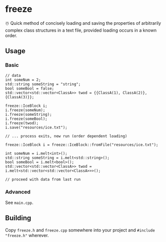# freeze
☃️ Quick method of concisely loading and saving the properties of arbitrarily complex class structures in a text file, provided loading occurs in a known order.  

## Usage 

### Basic

```
// data
int someNum = 2;
std::string someString = "string";
bool someBool = false;
std::vector<std::vector<ClassA>> twod = {{ClassA(1), ClassA(2)}, {ClassA(3)}};

freeze::IceBlock i;
i.freeze(someNum);
i.freeze(someString);
i.freeze(someBool);
i.freeze(twod);
i.save("resources/ice.txt");

// ... process exits, new run (order dependent loading)

freeze::IceBlock i = freeze::IceBlock::fromFile("resources/ice.txt");

int someNum = i.melt<int>();
std::string someString = i.melt<std::string>();
bool someBool = i.melt<bool>();
std::vector<std::vector<ClassA>> twod = i.melt<std::vector<std::vector<ClassA>>>();

// proceed with data from last run
```

### Advanced

See `main.cpp`.

## Building

Copy `freeze.h` and `freeze.cpp` somewhere into your project and `#include "freeze.h"` wherever.  
